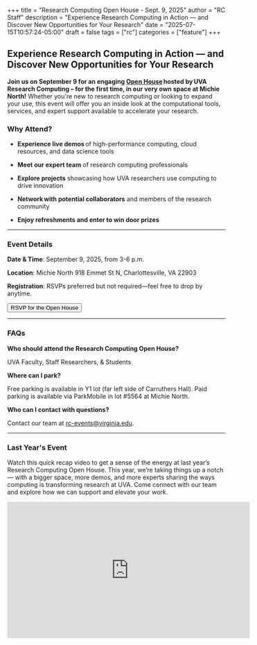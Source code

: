 +++
title = "Research Computing Open House - Sept. 9, 2025"
author = "RC Staff"
description = "Experience Research Computing in Action — and Discover New Opportunities for Your Research"
date = "2025-07-15T10:57:24-05:00"
draft = false
tags = ["rc"]
categories = ["feature"]
+++

## Experience Research Computing in Action — and Discover New Opportunities for Your Research 

**Join us on September 9 for an engaging [Open House](https://in.virginia.edu/rc-open-house-rsvp) hosted by UVA Research Computing – for the first time, in our very own space at Michie North!** Whether you're new to research computing or looking to expand your use, this event will offer you an inside look at the computational tools, services, and expert support available to accelerate your research. 

### Why Attend?

* **Experience live demos** of high-performance computing, cloud resources, and data science tools 

* **Meet our expert team** of research computing professionals 

* **Explore projects** showcasing how UVA researchers use computing to drive innovation 

* **Network with potential collaborators** and members of the research community 

* **Enjoy refreshments and enter to win door prizes**

<hr>

### Event Details

**Date & Time**: September 9, 2025, from 3-6 p.m. 

**Location**: Michie North 
918 Emmet St N, Charlottesville, VA 22903 

**Registration**: RSVPs preferred but not required—feel free to drop by anytime.

<a href=" https://in.virginia.edu/rc-open-house-rsvp"><button class="btn btn-primary">RSVP for the Open House</button></a> 

<hr>

### FAQs

**Who should attend the Research Computing Open House?**

UVA Faculty, Staff Researchers, & Students 

**Where can I park?** 

Free parking is available in Y1 lot (far left side of Carruthers Hall). Paid parking is available via ParkMobile in lot #5564 at Michie North. 

**Who can I contact with questions?**

Contact our team at [rc-events@virginia.edu](mailto:rc-events@virginia.edu).

<hr>

### Last Year's Event

Watch this quick recap video to get a sense of the energy at last year’s Research Computing Open House. This year, we’re taking things up a notch — with a bigger space, more demos, and more experts sharing the ways computing is transforming research at UVA. Come connect with our team and explore how we can support and elevate your work. 


<iframe width="560" height="315" src="https://www.youtube.com/embed/DVSRPYjQ69U?si=Q7fHXdxLr1JhTX-N" title="YouTube video player" frameborder="0" allow="accelerometer; autoplay; clipboard-write; encrypted-media; gyroscope; picture-in-picture; web-share" referrerpolicy="strict-origin-when-cross-origin" allowfullscreen></iframe> 
